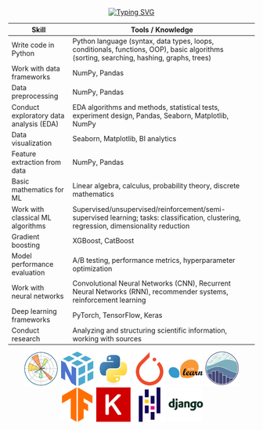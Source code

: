 <div align="center">
  
  [![Typing SVG](https://readme-typing-svg.demolab.com?font=Fira+Code&size=25&pause=1000&width=750&lines=ML-engineer+%7C+Data+Scientist++%7C+Python+developer)](https://git.io/typing-svg)
</div>

| Skill | Tools / Knowledge |
|-------|-------------------|
| Write code in Python | Python language (syntax, data types, loops, conditionals, functions, OOP), basic algorithms (sorting, searching, hashing, graphs, trees) |
| Work with data frameworks | NumPy, Pandas |
| Data preprocessing | NumPy, Pandas |
| Conduct exploratory data analysis (EDA) | EDA algorithms and methods, statistical tests, experiment design, Pandas, Seaborn, Matplotlib, NumPy |
| Data visualization | Seaborn, Matplotlib, BI analytics |
| Feature extraction from data | NumPy, Pandas |
| Basic mathematics for ML | Linear algebra, calculus, probability theory, discrete mathematics |
| Work with classical ML algorithms | Supervised/unsupervised/reinforcement/semi-supervised learning; tasks: classification, clustering, regression, dimensionality reduction |
| Gradient boosting | XGBoost, CatBoost |
| Model performance evaluation | A/B testing, performance metrics, hyperparameter optimization |
| Work with neural networks | Convolutional Neural Networks (CNN), Recurrent Neural Networks (RNN), recommender systems, reinforcement learning |
| Deep learning frameworks | PyTorch, TensorFlow, Keras |
| Conduct research | Analyzing and structuring scientific information, working with sources |

<div align="center">
  <img src="images/matplotlib.svg" alt="Matplotlib" width="70" height="70"/>
  <img src="images/numpy.svg" alt="NumPy" width="70" height="70"/>
  <img src="images/python.svg" alt="Python" width="70" height="70"/>
  <img src="images/pytorch.svg" alt="PyTorch" width="70" height="70"/>
  <img src="images/scikitlearn.svg" alt="scikit-learn" width="70" height="70"/>
  <img src="images/seaborn.svg" alt="Seaborn" width="70" height="70"/>
  <img src="images/tensorflow.svg" alt="TensorFlow" width="70" height="70"/>
  <img src="images/keras.svg" alt="Keras" width="70" height="70"/>
  <img src="images/pandas.svg" alt="Pandas" width="70" height="70"/>
  <img src="images/django.svg" alt="Django" width="70" height="70"/>
</div>
